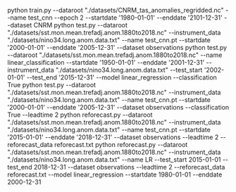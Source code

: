 python train.py --dataroot "./datasets/CNRM_tas_anomalies_regridded.nc" --name test_cnn --epoch 2 --startdate '1980-01-01' --enddate '2101-12-31'   --dataset CNRM
python test.py --dataroot "./datasets/sst.mon.mean.trefadj.anom.1880to2018.nc" --instrument_data "./datasets/nino34.long.anom.data.txt" --name test_cnn.pt  --startdate '2000-01-01' --enddate '2005-12-31'  --dataset observations
python test.py --dataroot "./datasets/sst.mon.mean.trefadj.anom.1880to2018.nc" --name linear_classification --startdate '1950-01-01' --enddate '2001-12-31' --instrument_data "./datasets/nino34.long.anom.data.txt" --test_start '2002-01-01' --test_end '2015-12-31'  --model linear_regression --classification True
python test.py --dataroot "./datasets/sst.mon.mean.trefadj.anom.1880to2018.nc" --instrument_data "./datasets/nino34.long.anom.data.txt" --name test_cnn.pt  --startdate '2000-01-01' --enddate '2005-12-31'  --dataset observations --classification True --leadtime 2
python reforecast.py --dataroot "./datasets/sst.mon.mean.trefadj.anom.1880to2018.nc" --instrument_data "./datasets/nino34.long.anom.data.txt" --name test_cnn.pt  --startdate '2015-01-01' --enddate '2018-12-31'  --dataset observations  --leadtime 2 --reforecast_data reforecast.txt
python reforecast.py --dataroot "./datasets/sst.mon.mean.trefadj.anom.1880to2018.nc" --instrument_data "./datasets/nino34.long.anom.data.txt" --name LR  --test_start 2015-01-01 --test_end 2018-12-31  --dataset observations  --leadtime 2 --reforecast_data reforecast.txt --model linear_regression --startdate 1980-01-01 --enddate 2000-12-31